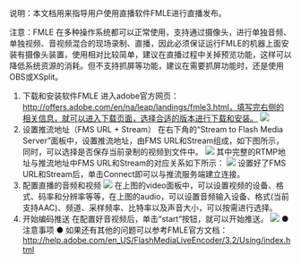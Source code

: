 说明：本文档用来指导用户使用直播软件FMLE进行直播发布。

注意：FMLE 在多种操作系统都可以正常使用，支持通过摄像头，进行单独音频、单独视频、音视频混合的现场录制、直播，因此必须保证运行FMLE的机器上面安装有摄像头装置，使用相对比较简单，建议在直播过程中关掉预览功能，这样可以降低系统资源的消耗。但不支持抓屏等功能，建议在需要抓屏功能时，还是使用OBS或XSplit。
1.	下载和安装软件FMLE
进入adobe官方网页：http://offers.adobe.com/en/na/leap/landings/fmle3.html，填写完右侧的相关信息，就可以进入下载页面，选择合适的版本进行下载和安装。
![](http://imgcache.tce.fsphere.cn/image/qzonestyle.gtimg.cn/qzone/vas/opensns/res/img/FMLE-1.png)
2.	设置推流地址（FMS URL + Stream）
在右下角的“Stream to Flash Media Server”面板中，设置推流地址，由FMS URL和Stream组成，如下图所示，同时，可以选择是否保存当前录制的视频到文件中。
![](http://imgcache.tce.fsphere.cn/image/qzonestyle.gtimg.cn/qzone/vas/opensns/res/img/FMLE-2.png)
其中完整的RTMP地址与推流地址中FMS URL和Stream的对应关系如下所示：
![](http://imgcache.tce.fsphere.cn/image/qzonestyle.gtimg.cn/qzone/vas/opensns/res/img/FMLE-3.png)
设置好了FMS URL和Stream后，单击Connect即可以与推流服务端建立连接。
3.	配置直播的音频和视频
![](http://imgcache.tce.fsphere.cn/image/qzonestyle.gtimg.cn/qzone/vas/opensns/res/img/FMLE-4.png)
在上图的video面板中，可以设置视频的设备、格式、码率和分辨率等等，在上图的audio，可以设置音频输入设备、格式(当前支持AAC)、频道、采样频率、比特率以及声音大小，可以按需进行选择。
4.	开始编码推送
在配置好音视频后，单击“start”按钮，就可以开始推送。
![](http://imgcache.tce.fsphere.cn/image/qzonestyle.gtimg.cn/qzone/vas/opensns/res/img/FMLE-5.png)
●  注意事项
●  如果还有其他的问题可以参考FMLE官方文档：
    http://help.adobe.com/en_US/FlashMediaLiveEncoder/3.2/Using/index.html